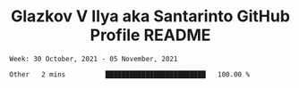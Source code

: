 <h1 align="center">Glazkov V Ilya aka Santarinto GitHub Profile README</h1>

<!--START_SECTION:waka-->
```text
Week: 30 October, 2021 - 05 November, 2021

Other   2 mins          █████████████████████████   100.00 % 
```
<!--END_SECTION:waka-->